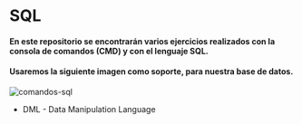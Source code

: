 # SQL

#### En este repositorio se encontrarán varios ejercicios realizados con la consola de comandos (CMD) y con el lenguaje SQL.

#### Usaremos la siguiente imagen como soporte, para nuestra base de datos.

![comandos-sql](https://github.com/Tebancedoo/SQL-Sena/assets/115185706/f8e1f8cb-6bca-40d0-9809-d7c4c1abed68)

- DML - Data Manipulation Language

<!--https://www.ibm.com/docs/es/psfa/7.1.0?topic=reference-delete-->

